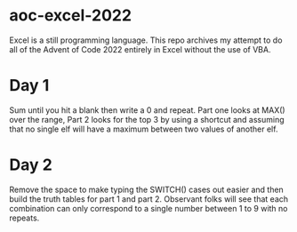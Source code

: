 # aoc-excel-2022
Excel is a still programming language. This repo archives my attempt to do all of the Advent of Code 2022 entirely in Excel without the use of VBA.

# Day 1
Sum until you hit a blank then write a 0 and repeat. Part one looks at MAX() over the range, Part 2 looks for the top 3 by using a shortcut and assuming that no single elf will have a maximum between two values of another elf. 

# Day 2
Remove the space to make typing the SWITCH() cases out easier and then build the truth tables for part 1 and part 2. Observant folks will see that each combination can only correspond to a single number between 1 to 9 with no repeats.

